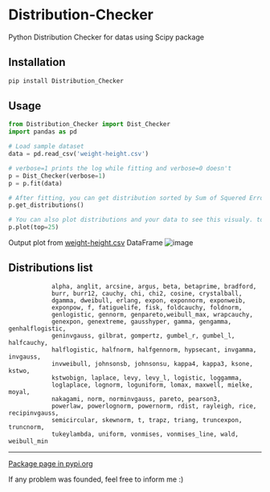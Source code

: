 # Distribution-Checker
Python Distribution Checker for datas using Scipy package

## Installation
```bash
pip install Distribution_Checker
```

## Usage
```python
from Distribution_Checker import Dist_Checker
import pandas as pd

# Load sample dataset
data = pd.read_csv('weight-height.csv')

# verbose=1 prints the log while fitting and verbose=0 doesn't
p = Dist_Checker(verbose=1)
p = p.fit(data)

# After fitting, you can get distribution sorted by Sum of Squered Error that fit your data, so the first distribution is the distribution that is closer to your data
p.get_distributions()

# You can also plot distributions and your data to see this visualy. top=10 means that you want to plot top 10 distributions that match your data
p.plot(top=25)
```
Output plot from [weight-height.csv](https://github.com/amirhr098/Distribution-Checker/files/9228716/weight-height.csv) DataFrame
![image](https://user-images.githubusercontent.com/95343201/182023160-48c8b978-6f71-433e-8f57-40965ed5ce35.png)

## Distributions list
```
            alpha, anglit, arcsine, argus, beta, betaprime, bradford,
            burr, burr12, cauchy, chi, chi2, cosine, crystalball,
            dgamma, dweibull, erlang, expon, exponnorm, exponweib,
            exponpow, f, fatiguelife, fisk, foldcauchy, foldnorm,
            genlogistic, gennorm, genpareto,weibull_max, wrapcauchy,
            genexpon, genextreme, gausshyper, gamma, gengamma, genhalflogistic,
            geninvgauss, gilbrat, gompertz, gumbel_r, gumbel_l, halfcauchy,
            halflogistic, halfnorm, halfgennorm, hypsecant, invgamma, invgauss,
            invweibull, johnsonsb, johnsonsu, kappa4, kappa3, ksone, kstwo,
            kstwobign, laplace, levy, levy_l, logistic, loggamma,
            loglaplace, lognorm, loguniform, lomax, maxwell, mielke, moyal,
            nakagami, norm, norminvgauss, pareto, pearson3,
            powerlaw, powerlognorm, powernorm, rdist, rayleigh, rice, recipinvgauss,
            semicircular, skewnorm, t, trapz, triang, truncexpon, truncnorm,
            tukeylambda, uniform, vonmises, vonmises_line, wald, weibull_min
```
---
[Package page in pypi.org](https://pypi.org/project/Distribution-Checker/)

If any problem was founded, feel free to inform me :)